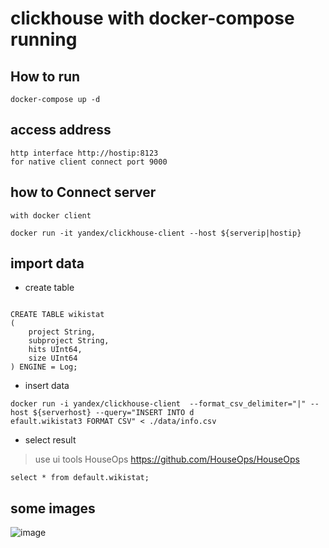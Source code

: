 # clickhouse with docker-compose running

## How to run

```code
docker-compose up -d
```

## access address

```code
http interface http://hostip:8123
for native client connect port 9000
```

## how to Connect server

```code
with docker client

docker run -it yandex/clickhouse-client --host ${serverip|hostip}
```

## import data

* create table

```code

CREATE TABLE wikistat
(
    project String,
    subproject String,
    hits UInt64,
    size UInt64
) ENGINE = Log;

```

* insert  data

```code
docker run -i yandex/clickhouse-client  --format_csv_delimiter="|" --host ${serverhost} --query="INSERT INTO d
efault.wikistat3 FORMAT CSV" < ./data/info.csv
```

* select result

> use ui tools HouseOps https://github.com/HouseOps/HouseOps

```code
select * from default.wikistat;
```

## some images
![image](./images/WX20181031-212927@2x.png)
